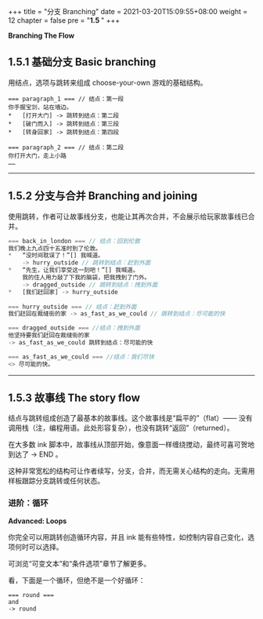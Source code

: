 +++
title = "分支 Branching"
date = 2021-03-20T15:09:55+08:00
weight = 12
chapter = false
pre = "<b>1.5 </b>"
+++

**Branching The Flow**

## 1.5.1 基础分支 Basic branching

用结点，选项与跳转来组成 choose-your-own 游戏的基础结构。

```
=== paragraph_1 === // 结点：第一段
你手握宝剑，站在墙边。
*   [打开大门] -> 跳转到结点：第二段
*   [破门而入] -> 跳转到结点：第三段
*   [转身回家] -> 跳转到结点：第四段

=== paragraph_2 === // 结点：第二段
你打开大门，走上小路
……
```

---

## 1.5.2 分支与合并 Branching and joining

使用跳转，作者可让故事线分支，也能让其再次合并，不会展示给玩家故事线已合并。

```js
=== back_in_london === // 结点：回到伦敦
我们晚上九点四十五准时到了伦敦。
*   “没时间耽误了！”[] 我喊道。
    -> hurry_outside // 跳转到结点：赶到外面
*   “先生，让我们享受这一刻吧！”[] 我喊道。
    我的住人用力敲了下我的脑袋，把我拽到了门外。
    -> dragged_outside // 跳转到结点：拽到外面
*   [我们赶回家] -> hurry_outside
    
=== hurry_outside === // 结点：赶到外面
我们赶回在裁缝街的家 -> as_fast_as_we_could // 跳转到结点：尽可能的快

=== dragged_outside === //结点：拽到外面
他坚持要我们赶回在裁缝街的家
-> as_fast_as_we_could 跳转到结点：尽可能的快

=== as_fast_as_we_could === //结点：我们尽快
<> 尽可能的快。
```
---

## 1.5.3 故事线 The story flow

结点与跳转组成创造了最基本的故事线。这个故事线是“扁平的”（flat）—— 没有调用栈（注，编程用语。此处形容复杂），也没有跳转“返回”（returned）。

在大多数 ink 脚本中，故事线从顶部开始，像意面一样缠绕搅动，最终可喜可贺地到达了 -> END 。

这种非常宽松的结构可让作者续写，分支，合并，而无需关心结构的走向。无需用样板跟踪分支跳转或任何状态。

### **进阶**：循环

**Advanced: Loops**

你完全可以用跳转创造循环内容，并且 ink 能有些特性，如控制内容自己变化，选项何时可以选择。

可浏览“可变文本”和“条件选项”章节了解更多。

看，下面是一个循环，但绝不是一个好循环：

```
=== round ===
and
-> round
```